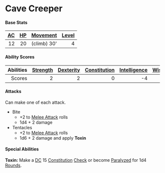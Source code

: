 # Cave Creeper

#### Base Stats

| [AC](../../../Player%20Characters/Derived%20Statistics/Armor%20Class.md) | [HP](../../../Player%20Characters/Derived%20Statistics/Health%20Points.md) | [Movement](../../../Game%20Procedures/Movement.md) | [Level](../../../Player%20Characters/Derived%20Statistics/Level.md) |
| -----------------------------------------------------------------------: | -------------------------------------------------------------------------: | -------------------------------------------------: | ------------------------------------------------------------------: |
|                                                                       12 |                                                                         20 |                                        (climb) 30' |                                                                   4 |
#### Ability Scores

| Abilities | [Strength](../../../Player%20Characters/Chosen%20Statistics/Strength.md) | [Dexterity](../../../Player%20Characters/Chosen%20Statistics/Dexterity.md) | [Constitution](../../../Player%20Characters/Chosen%20Statistics/Constitution.md) | [Intelligence](../../../Player%20Characters/Chosen%20Statistics/Intelligence.md) | [Wisdom](../../../Player%20Characters/Chosen%20Statistics/Wisdom.md)<br> | [Charisma](../../../Player%20Characters/Chosen%20Statistics/Charisma.md)<br> |
| --------: | -----------------------------------------------------------------------: | -------------------------------------------------------------------------: | -------------------------------------------------------------------------------: | -------------------------------------------------------------------------------: | -----------------------------------------------------------------------: | ---------------------------------------------------------------------------: |
|    Scores |                                                                        2 |                                                                          2 |                                                                                0 |                                                                               -4 |                                                                        1 |                                                                           -3 |
#### Attacks
Can make one of each attack.

- Bite
	- +2 to [Melee Attack](../../../Game%20Procedures/Melee%20Attack.md) rolls
	- 1d4 + 2 damage
- Tentacles
	- +2 to [Melee Attack](../../../Game%20Procedures/Melee%20Attack.md) rolls
	- 1d6 + 2 damage and apply **Toxin**
#### Special Abilities
**Toxin:** Make a [DC](../../../Game%20Procedures/DC.md) 15 [Constitution](../../../Player%20Characters/Chosen%20Statistics/Constitution.md) [Check](../../../Game%20Procedures/Check.md) or become [Paralyzed](../../../Conditions/Paralyzed.md) for 1d4 [Rounds](../../../Game%20Procedures/Round.md).